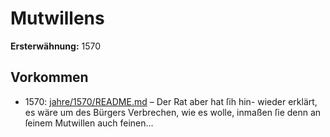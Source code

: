 # Mutwillens

**Ersterwähnung:** 1570

## Vorkommen
- 1570: [jahre/1570/README.md](../jahre/1570/README.md) – Der Rat aber hat ſih hin-
wieder erklärt, es wäre um des Bürgers Verbrechen, wie
es wolle, inmaßen ſie denn an ſeinem Mutwillen auch
feinen...

